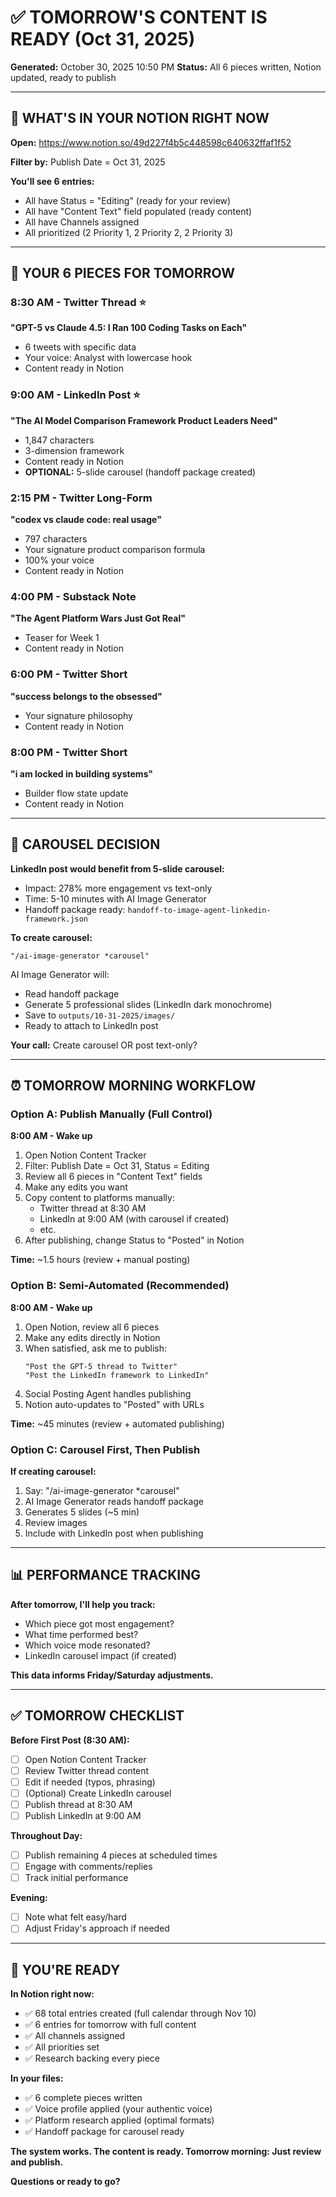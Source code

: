 # ✅ TOMORROW'S CONTENT IS READY (Oct 31, 2025)
**Generated:** October 30, 2025 10:50 PM
**Status:** All 6 pieces written, Notion updated, ready to publish

---

## 🎯 WHAT'S IN YOUR NOTION RIGHT NOW

**Open:** https://www.notion.so/49d227f4b5c448598c640632ffaf1f52

**Filter by:** Publish Date = Oct 31, 2025

**You'll see 6 entries:**
- All have Status = "Editing" (ready for your review)
- All have "Content Text" field populated (ready content)
- All have Channels assigned
- All prioritized (2 Priority 1, 2 Priority 2, 2 Priority 3)

---

## 📝 YOUR 6 PIECES FOR TOMORROW

### 8:30 AM - Twitter Thread ⭐
**"GPT-5 vs Claude 4.5: I Ran 100 Coding Tasks on Each"**
- 6 tweets with specific data
- Your voice: Analyst with lowercase hook
- Content ready in Notion

### 9:00 AM - LinkedIn Post ⭐
**"The AI Model Comparison Framework Product Leaders Need"**
- 1,847 characters
- 3-dimension framework
- Content ready in Notion
- **OPTIONAL:** 5-slide carousel (handoff package created)

### 2:15 PM - Twitter Long-Form
**"codex vs claude code: real usage"**
- 797 characters
- Your signature product comparison formula
- 100% your voice
- Content ready in Notion

### 4:00 PM - Substack Note
**"The Agent Platform Wars Just Got Real"**
- Teaser for Week 1
- Content ready in Notion

### 6:00 PM - Twitter Short
**"success belongs to the obsessed"**
- Your signature philosophy
- Content ready in Notion

### 8:00 PM - Twitter Short
**"i am locked in building systems"**
- Builder flow state update
- Content ready in Notion

---

## 🎨 CAROUSEL DECISION

**LinkedIn post would benefit from 5-slide carousel:**
- Impact: 278% more engagement vs text-only
- Time: 5-10 minutes with AI Image Generator
- Handoff package ready: `handoff-to-image-agent-linkedin-framework.json`

**To create carousel:**
```
"/ai-image-generator *carousel"
```

AI Image Generator will:
- Read handoff package
- Generate 5 professional slides (LinkedIn dark monochrome)
- Save to `outputs/10-31-2025/images/`
- Ready to attach to LinkedIn post

**Your call:** Create carousel OR post text-only?

---

## ⏰ TOMORROW MORNING WORKFLOW

### Option A: Publish Manually (Full Control)

**8:00 AM - Wake up**
1. Open Notion Content Tracker
2. Filter: Publish Date = Oct 31, Status = Editing
3. Review all 6 pieces in "Content Text" fields
4. Make any edits you want
5. Copy content to platforms manually:
   - Twitter thread at 8:30 AM
   - LinkedIn at 9:00 AM (with carousel if created)
   - etc.
6. After publishing, change Status to "Posted" in Notion

**Time:** ~1.5 hours (review + manual posting)

### Option B: Semi-Automated (Recommended)

**8:00 AM - Wake up**
1. Open Notion, review all 6 pieces
2. Make any edits directly in Notion
3. When satisfied, ask me to publish:
   ```
   "Post the GPT-5 thread to Twitter"
   "Post the LinkedIn framework to LinkedIn"
   ```
4. Social Posting Agent handles publishing
5. Notion auto-updates to "Posted" with URLs

**Time:** ~45 minutes (review + automated publishing)

### Option C: Carousel First, Then Publish

**If creating carousel:**
1. Say: "/ai-image-generator *carousel"
2. AI Image Generator reads handoff package
3. Generates 5 slides (~5 min)
4. Review images
5. Include with LinkedIn post when publishing

---

## 📊 PERFORMANCE TRACKING

**After tomorrow, I'll help you track:**
- Which piece got most engagement?
- What time performed best?
- Which voice mode resonated?
- LinkedIn carousel impact (if created)

**This data informs Friday/Saturday adjustments.**

---

## ✅ TOMORROW CHECKLIST

**Before First Post (8:30 AM):**
- [ ] Open Notion Content Tracker
- [ ] Review Twitter thread content
- [ ] Edit if needed (typos, phrasing)
- [ ] (Optional) Create LinkedIn carousel
- [ ] Publish thread at 8:30 AM
- [ ] Publish LinkedIn at 9:00 AM

**Throughout Day:**
- [ ] Publish remaining 4 pieces at scheduled times
- [ ] Engage with comments/replies
- [ ] Track initial performance

**Evening:**
- [ ] Note what felt easy/hard
- [ ] Adjust Friday's approach if needed

---

## 🚀 YOU'RE READY

**In Notion right now:**
- ✅ 68 total entries created (full calendar through Nov 10)
- ✅ 6 entries for tomorrow with full content
- ✅ All channels assigned
- ✅ All priorities set
- ✅ Research backing every piece

**In your files:**
- ✅ 6 complete pieces written
- ✅ Voice profile applied (your authentic voice)
- ✅ Platform research applied (optimal formats)
- ✅ Handoff package for carousel ready

**The system works. The content is ready. Tomorrow morning: Just review and publish.**

**Questions or ready to go?**
